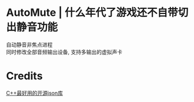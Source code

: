 # AutoMute | 什么年代了游戏还不自带切出静音功能
自动静音非焦点进程<br>
同时修改全部音频输出设备, 支持多输出的虚拟声卡
# Credits
[C++最好用的开源json库](https://github.com/nlohmann/json)
